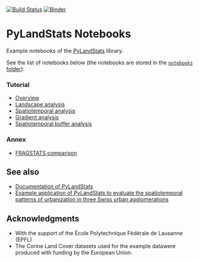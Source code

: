 [![Build Status](https://travis-ci.org/martibosch/pylandstats-notebooks.svg?branch=master)](https://travis-ci.org/martibosch/pylandstats-notebooks)
[![Binder](https://mybinder.org/badge_logo.svg)](https://mybinder.org/v2/gh/martibosch/pylandstats-notebooks/master?filepath=notebooks)

# PyLandStats Notebooks

Example notebooks of the [PyLandStats](https://github.com/martibosch/pylandstats) library.

See the list of notebooks below (the notebooks are stored in the [`notebooks` folder](https://github.com/martibosch/pylandstats-notebooks/blob/master/notebooks/00-overview.ipynb)):

### Tutorial

* [Overview](https://github.com/martibosch/pylandstats-notebooks/blob/master/notebooks/00-overview.ipynb)
* [Landscape analysis](https://github.com/martibosch/pylandstats-notebooks/blob/master/notebooks/01-landscape-analysis.ipynb)
* [Spatiotemporal analysis](https://github.com/martibosch/pylandstats-notebooks/blob/master/notebooks/02-spatiotemporal-analysis.ipynb)
* [Gradient analysis](https://github.com/martibosch/pylandstats-notebooks/blob/master/notebooks/03-gradient-analysis.ipynb)
* [Spatiotemporal buffer analysis](https://github.com/martibosch/pylandstats-notebooks/blob/master/notebooks/04-spatiotemporal-buffer-analysis.ipynb)

### Annex

* [FRAGSTATS comparison](https://github.com/martibosch/pylandstats-notebooks/blob/master/notebooks/A01-fragstats-comparison.ipynb)


## See also

* [Documentation of PyLandStats](https://pylandstats.readthedocs.io/en/latest/?badge=latest)
* [Example application of PyLandStats to evaluate the spatiotemporal patterns of urbanization in three Swiss urban agglomerations](https://github.com/martibosch/swiss-urbanization)

## Acknowledgments

* With the support of the École Polytechnique Fédérale de Lausanne (EPFL)
* The Corine Land Cover datasets used for the example datawere produced with funding by the European Union.
